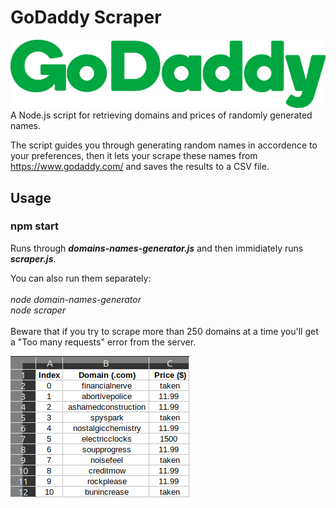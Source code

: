 # GoDaddy Scraper

![Logo](images/godaddy-logo.png)
<br>
A Node.js script for retrieving domains and prices of randomly generated names.

The script guides you through generating random names in accordence to your preferences, then it lets your scrape these names from https://www.godaddy.com/ and saves the results to a CSV file.

## Usage
### npm start
Runs through <b><i>domains-names-generator.js</i></b> and then immidiately runs <b><i>scraper.js</i></b>.

You can also run them separately: 
<br>
<br>
<i>node domain-names-generator</i>
<br>
<i>node scraper</i>
<br>
<br>
Beware that if you try to scrape more than 250 domains at a time you'll get a "Too many requests" error from the server.

![Results](images/results.png)